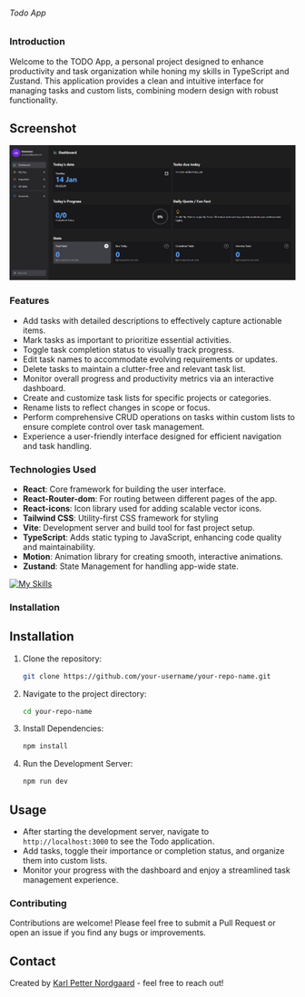 ###### Todo App

### Introduction
Welcome to the TODO App, a personal project designed to enhance productivity and task organization while honing my skills in TypeScript and Zustand. This application provides a clean and intuitive interface for managing tasks and custom lists, combining modern design with robust functionality.

## Screenshot

![Screenshot of the application](./src/assets/Screenshot.jpg)

### Features
- Add tasks with detailed descriptions to effectively capture actionable items.
- Mark tasks as important to prioritize essential activities.
- Toggle task completion status to visually track progress.
- Edit task names to accommodate evolving requirements or updates.
- Delete tasks to maintain a clutter-free and relevant task list.
- Monitor overall progress and productivity metrics via an interactive dashboard.
- Create and customize task lists for specific projects or categories.
- Rename lists to reflect changes in scope or focus.
- Perform comprehensive CRUD operations on tasks within custom lists to ensure complete control over task management.
- Experience a user-friendly interface designed for efficient navigation and task handling.

### Technologies Used
- **React**: Core framework for building the user interface.
- **React-Router-dom**: For routing between different pages of the app.
- **React-icons**: Icon library used for adding scalable vector icons.
- **Tailwind CSS**: Utility-first CSS framework for styling
- **Vite**: Development server and build tool for fast project setup.
- **TypeScript**: Adds static typing to JavaScript, enhancing code quality and maintainability.
- **Motion**: Animation library for creating smooth, interactive animations.
- **Zustand**: State Management for handling app-wide state.

[![My Skills](https://skillicons.dev/icons?i=react,typescript,tailwindcss,vite)](https://skillicons.dev)

### Installation
## Installation
1. Clone the repository:
   ```bash
   git clone https://github.com/your-username/your-repo-name.git

2. Navigate to the project directory:
   ```bash
   cd your-repo-name

3. Install Dependencies:
   ```bash
   npm install

4. Run the Development Server:
   ```bash
   npm run dev

## Usage
- After starting the development server, navigate to `http://localhost:3000` to see the Todo application.
- Add tasks, toggle their importance or completion status, and organize them into custom lists.
- Monitor your progress with the dashboard and enjoy a streamlined task management experience.

### Contributing
Contributions are welcome! Please feel free to submit a Pull Request or open an issue if you find any bugs or improvements.

## Contact
Created by [Karl Petter Nordgaard](https://github.com/karlpnord) - feel free to reach out!

